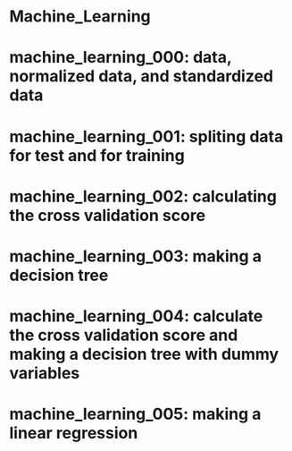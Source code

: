 # Machine_Learning
# machine_learning_000: data, normalized data, and standardized data
# machine_learning_001: spliting data for test and for training
# machine_learning_002: calculating the cross validation score
# machine_learning_003: making a decision tree
# machine_learning_004: calculate the cross validation score and making a decision tree with dummy variables
# machine_learning_005: making a linear regression
